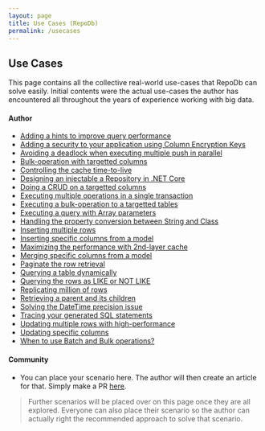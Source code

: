 ```yaml
---
layout: page
title: Use Cases (RepoDb)
permalink: /usecases
---
```


## Use Cases

This page contains all the collective real-world use-cases that RepoDb can solve easily. Initial contents were the actual use-cases the author has encountered all throughout the years of experience working with big data.

#### Author

- [Adding a hints to improve query performance]()
- [Adding a security to your application using Column Encryption Keys]()
- [Avoiding a deadlock when executing multiple push in parallel]()
- [Bulk-operation with targetted columns]()
- [Controlling the cache time-to-live]()
- [Designing an injectable a Repository in .NET Core]()
- [Doing a CRUD on a targetted columns]()
- [Executing multiple operations in a single transaction]()
- [Executing a bulk-operation to a targetted tables]()
- [Executing a query with Array parameters]()
- [Handling the property conversion between String and Class]()
- [Inserting multiple rows]()
- [Inserting specific columns from a model]()
- [Maximizing the performance with 2nd-layer cache]()
- [Merging specific columns from a model]()
- [Paginate the row retrieval]()
- [Querying a table dynamically]()
- [Querying the rows as LIKE or NOT LIKE]()
- [Replicating million of rows]()
- [Retrieving a parent and its children]()
- [Solving the DateTime precision issue]()
- [Tracing your generated SQL statements]()
- [Updating multiple rows with high-performance]()
- [Updating specific columns]()
- [When to use Batch and Bulk operations?]()

#### Community

- You can place your scenario here. The author will then create an article for that. Simply make a PR [here](https://github.com/mikependon/RepoDb.NET/blob/master/pages/usecases.md).

> Further scenarios will be placed over on this page once they are all explored. Everyone can also place their scenario so the author can actually right the recommended approach to solve that scenario.
